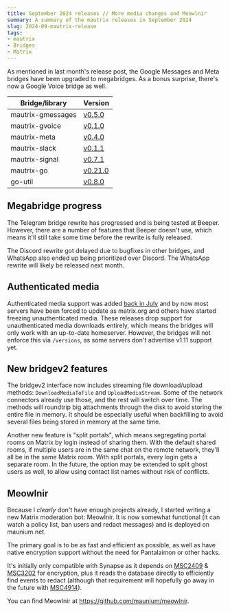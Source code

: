 ```yaml
---
title: September 2024 releases // More media changes and Meowlnir
summary: A summary of the mautrix releases in September 2024
slug: 2024-09-mautrix-release
tags:
- mautrix
- Bridges
- Matrix
---
```

As mentioned in last month's release post, the Google Messages and Meta bridges
have been upgraded to megabridges. As a bonus surprise, there's now a Google
Voice bridge as well.

| Bridge/library    | Version                                                          |
|-------------------|------------------------------------------------------------------|
| mautrix-gmessages | [v0.5.0](https://github.com/mautrix/gmessages/releases/tag/v0.5.0)  |
| mautrix-gvoice    | [v0.1.0](https://github.com/mautrix/gvoice/releases/tag/v0.1.0)  |
| mautrix-meta      | [v0.4.0](https://github.com/mautrix/meta/releases/tag/v0.4.0)    |
| mautrix-slack     | [v0.1.1](https://github.com/mautrix/slack/releases/tag/v0.1.1)   |
| mautrix-signal    | [v0.7.1](https://github.com/mautrix/signal/releases/tag/v0.7.1)   |
| mautrix-go        | [v0.21.0](https://github.com/mautrix/go/releases/tag/v0.21.0)    |
| go-util           | [v0.8.0](https://github.com/mautrix/go-util/releases/tag/v0.8.0) |

## Megabridge progress
The Telegram bridge rewrite has progressed and is being tested at Beeper.
However, there are a number of features that Beeper doesn't use, which means
it'll still take some time before the rewrite is fully released.

The Discord rewrite got delayed due to bugfixes in other bridges, and WhatsApp
also ended up being prioritized over Discord. The WhatsApp rewrite will likely
be released next month.

## Authenticated media
Authenticated media support was added [back in July](https://mau.fi/blog/2024-07-mautrix-release/)
and by now most servers have been forced to update as matrix.org and others
have started freezing unauthenticated media. These releases drop support for
unauthenticated media downloads entirely, which means the bridges will only
work with an up-to-date homeserver. However, the bridges will not enforce this
via `/versions`, as some servers don't advertise v1.11 support yet.

## New bridgev2 features
The bridgev2 interface now includes streaming file download/upload methods:
`DownloadMediaToFile` and `UploadMediaStream`. Some of the network connectors
already use those, and the rest will switch over time. The methods will
roundtrip big attachments through the disk to avoid storing the entire file in
memory. It should be especially useful when backfilling to avoid several files
being stored in memory at the same time.

Another new feature is "split portals", which means segregating portal rooms on
Matrix by login instead of sharing them. With the default shared rooms, if
multiple users are in the same chat on the remote network, they'll all be in
the same Matrix room. With split portals, every login gets a separate room.
In the future, the option may be extended to split ghost users as well, to
allow using contact list names without risk of conflicts.

## Meowlnir
Because I *clearly* don't have enough projects already, I started writing a new
Matrix moderation bot: Meowlnir. It is now somewhat functional (it can watch a
policy list, ban users and redact messages) and is deployed on maunium.net.

The primary goal is to be as fast and efficient as possible, as well as have
native encryption support without the need for Pantalaimon or other hacks.

It's initially only compatible with Synapse as it depends on [MSC2409] &
[MSC3202] for encryption, plus it reads the database directly to efficiently
find events to redact (although that requirement will hopefully go away in the
future with [MSC4914]).

You can find Meowlnir at <https://github.com/maunium/meowlnir>.

[MSC2409]: https://github.com/matrix-org/matrix-spec-proposals/pull/2409
[MSC3202]: https://github.com/matrix-org/matrix-spec-proposals/pull/3202
[MSC4914]: https://github.com/matrix-org/matrix-spec-proposals/pull/4194
